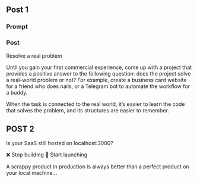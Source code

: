 ## Post 1

### Prompt

### Post

Resolve a real problem

Until you gain your first commercial experience, come up with a project that provides a positive answer to the following question: does the project solve a real-world problem or not? For example, create a business card website for a friend who does nails, or a Telegram bot to automate the workflow for a buddy.

When the task is connected to the real world, it’s easier to learn the code that solves the problem, and its structures are easier to remember.

## POST 2

Is your SaaS still hosted on localhost:3000?

❌ Stop building
🚀 Start launching

A scrappy product in production is always better than a perfect product on your local machine...
